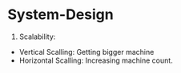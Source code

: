 # System-Design
1. Scalability:
  - Vertical Scalling: Getting bigger machine
  - Horizontal Scalling: Increasing machine count.


  
